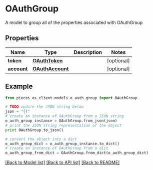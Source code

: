 # OAuthGroup

A model to group all of the properties associated with OAuthGroup

## Properties
Name | Type | Description | Notes
------------ | ------------- | ------------- | -------------
**token** | [**OAuthToken**](OAuthToken.md) |  | [optional] 
**account** | [**OAuthAccount**](OAuthAccount.md) |  | [optional] 

## Example

```python
from pieces_os_client.models.o_auth_group import OAuthGroup

# TODO update the JSON string below
json = "{}"
# create an instance of OAuthGroup from a JSON string
o_auth_group_instance = OAuthGroup.from_json(json)
# print the JSON string representation of the object
print OAuthGroup.to_json()

# convert the object into a dict
o_auth_group_dict = o_auth_group_instance.to_dict()
# create an instance of OAuthGroup from a dict
o_auth_group_from_dict = OAuthGroup.from_dict(o_auth_group_dict)
```
[[Back to Model list]](../README.md#documentation-for-models) [[Back to API list]](../README.md#documentation-for-api-endpoints) [[Back to README]](../README.md)


